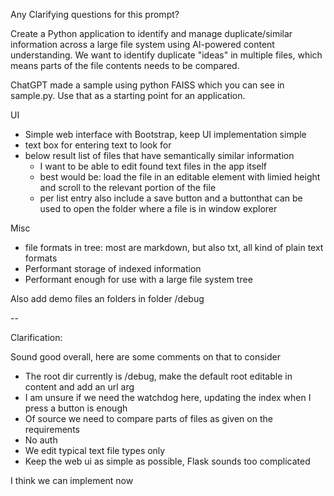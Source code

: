 Any Clarifying questions for this prompt?

Create a Python application to identify and manage duplicate/similar information across a large file system using AI-powered content understanding. We want to identify duplicate "ideas" in multiple files, which means parts of the file contents needs to be compared.

ChatGPT made a sample using python FAISS which you can see in sample.py. Use that as a starting point for an application.

UI

- Simple web interface with Bootstrap, keep UI implementation simple
- text box for entering text to look for
- below result list of files that have semantically similar information
  - I want to be able to edit found text files in the app itself
  - best would be: load the file in an editable element with limied height and scroll to the relevant portion of the file
  - per list entry also include a save button and a buttonthat can be used to open the folder where a file is in window explorer

Misc

- file formats in tree: most are markdown, but also txt, all kind of plain text formats
- Performant storage of indexed information
- Performant enough for use with a large file system tree

Also add demo files an folders in folder /debug

 --

Clarification:

Sound good overall, here are some comments on that to consider

- The root dir currently is /debug, make the default root editable in content and add an url arg
- I am unsure if we need the watchdog here, updating the index when I press a button is enough
- Of source we need to compare parts of files as given on the requirements
- No auth
- We edit typical text file types only
- Keep the web ui as simple as possible, Flask sounds too complicated

I think we can implement now
